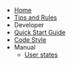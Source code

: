 - [Home](/)
- [Tips and Rules](/rules)
- Developer
 - [Quick Start Guide](/developer/quick-start)
 - [Code Style](/developer/code-style)
- Manual
  - [User states](manual/user-states.md)